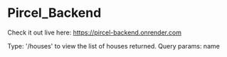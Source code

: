 # Pircel_Backend

Check it out live here: https://pircel-backend.onrender.com

Type: '/houses' to view the list of houses returned.
Query params: name
